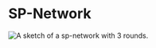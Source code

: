 # SP-Network
<img align="center" alt="A sketch of a sp-network with 3 rounds." src="https://upload.wikimedia.org/wikipedia/commons/thumb/c/cd/SubstitutionPermutationNetwork2.png/360px-SubstitutionPermutationNetwork2.png" />
